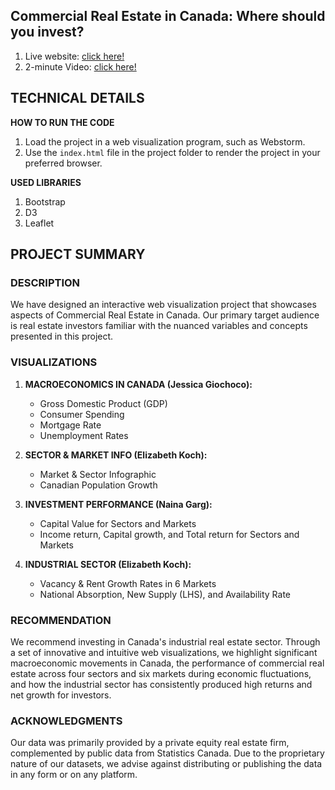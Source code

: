 ## **Commercial Real Estate in Canada: Where should you invest?**

1. Live website: [click here!](https://bizzyk.github.io/cs171project/)
2. 2-minute Video: [click here!](https://youtube.com)

## **TECHNICAL DETAILS**

**HOW TO RUN THE CODE**
1. Load the project in a web visualization program, such as Webstorm.
2. Use the `index.html` file in the project folder to render the project in your preferred browser.
   
**USED LIBRARIES**
1. Bootstrap
2. D3
3. Leaflet

## **PROJECT SUMMARY**

### **DESCRIPTION**

We have designed an interactive web visualization project that showcases aspects of Commercial Real Estate in Canada. Our primary target audience is real estate investors familiar with the nuanced variables and concepts presented in this project. 

### VISUALIZATIONS

1. **MACROECONOMICS IN CANADA (Jessica Giochoco):**
   - Gross Domestic Product (GDP)
   - Consumer Spending
   - Mortgage Rate
   - Unemployment Rates

2. **SECTOR & MARKET INFO (Elizabeth Koch):**
   - Market & Sector Infographic
   - Canadian Population Growth

3. **INVESTMENT PERFORMANCE (Naina Garg):**
   - Capital Value for Sectors and Markets
   - Income return, Capital growth, and Total return for Sectors and Markets
   
4. **INDUSTRIAL SECTOR (Elizabeth Koch):**
   - Vacancy & Rent Growth Rates in 6 Markets
   - National Absorption, New Supply (LHS), and Availability Rate 

### **RECOMMENDATION**

We recommend investing in Canada's industrial real estate sector. Through a set of innovative and intuitive web visualizations, we highlight significant macroeconomic movements in Canada, the performance of commercial real estate across four sectors and six markets during economic fluctuations, and how the industrial sector has consistently produced high returns and net growth for investors. 

### **ACKNOWLEDGMENTS**

Our data was primarily provided by a private equity real estate firm, complemented by public data from Statistics Canada. Due to the proprietary nature of our datasets, we advise against distributing or publishing the data in any form or on any platform.
